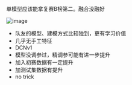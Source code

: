 单模型应该能拿复赛B榜第二。融合没融好

![image](https://user-images.githubusercontent.com/39345674/134325467-69659b15-9ffe-46ec-b2df-93469693b005.png)

* 队友的模型、建模方式比较独到，更有学习价值
* 几乎无手工特征
* DCNv1
* 模型没调参过，精调参可能有进一步提升
* 加入初赛数据有一定提升
* 加测试集数据有提升
* no trick
